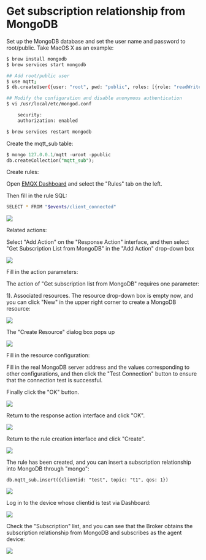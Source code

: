# Get subscription relationship from MongoDB

Set up the MongoDB database and set the user name and password to root/public. Take MacOS X as an example:
```bash
$ brew install mongodb
$ brew services start mongodb

## Add root/public user
$ use mqtt;
$ db.createUser({user: "root", pwd: "public", roles: [{role: "readWrite", db: "mqtt"}]});

## Modify the configuration and disable anonymous authentication
$ vi /usr/local/etc/mongod.conf

    security:
    authorization: enabled

$ brew services restart mongodb
```

Create the mqtt_sub table:
```sql
$ mongo 127.0.0.1/mqtt -uroot -ppublic
db.createCollection("mqtt_sub");
```

Create rules:

Open [EMQX Dashboard](http://127.0.0.1:18083/#/rules) and select the "Rules" tab on the left.

Then fill in the rule SQL:

```bash
SELECT * FROM "$events/client_connected"
```

![](./assets/rule-engine/mongo_sub_01.png)

Related actions:

Select "Add Action" on the "Response Action" interface, and then select "Get Subscription List from MongoDB" in the "Add Action" drop-down box

![](./assets/rule-engine/mongo_sub_02.png)

Fill in the action parameters:

The action of "Get subscription list from MongoDB" requires one parameter:

1). Associated resources. The resource drop-down box is empty now, and you can click "New" in the upper right corner to create a MongoDB  resource:

![](./assets/rule-engine/mongo_sub_03.png)

The "Create Resource" dialog box pops up

![](./assets/rule-engine/mongo_sub_04.png)

Fill in the resource configuration:

Fill in the real MongoDB  server address and the values corresponding to other configurations, and then click the "Test Connection" button to ensure that the connection test is successful.

Finally click the "OK" button.

![](./assets/rule-engine/mongo_sub_05.png)

Return to the response action interface and click "OK".

![](./assets/rule-engine/mongo_sub_06.png)

Return to the rule creation interface and click "Create".

![](./assets/rule-engine/mongo_sub_07.png)

The rule has been created, and you can insert a subscription relationship into MongoDB through "mongo":

```
db.mqtt_sub.insert({clientid: "test", topic: "t1", qos: 1})
```

![](./assets/rule-engine/mongo_sub_08.png)

Log in to the device whose clientid is test via Dashboard:

![](./assets/rule-engine/mongo_sub_09.png)

Check the "Subscription" list, and you can see that the Broker obtains the subscription relationship from MongoDB and subscribes as the agent device:

![](./assets/rule-engine/mongo_sub_10.png)